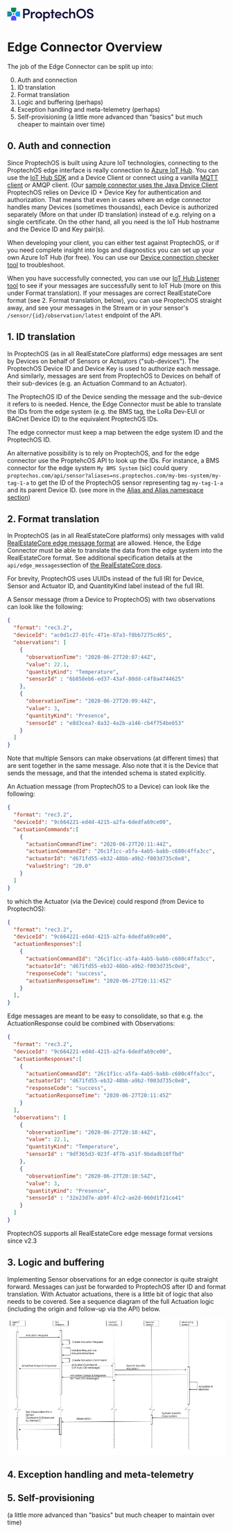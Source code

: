 ![ProptechOS logo](../../images/ProptechOS-logotype-ex.png)

# Edge Connector Overview
The job of the Edge Connector can be split up into:

0. Auth and connection
1. ID translation
2. Format translation
3. Logic and buffering (perhaps)
4. Exception handling and meta-telemetry (perhaps)
5. Self-provisioning (a little more advanced than "basics" but much cheaper to maintain over time)

## 0. Auth and connection
Since ProptechOS is built using Azure IoT technologies, connecting to the ProptechOS edge interface is really connection to [Azure IoT Hub](https://docs.microsoft.com/en-us/azure/iot-hub/). You can use the [IoT Hub SDK](https://github.com/Azure/azure-iot-sdks) and a Device Client or connect using a vanilla [MQTT client](https://mqtt.org/software/) or AMQP client. (Our [sample connector uses the Java Device Client](../examples)
ProptechOS relies on Device ID + Device Key for authentication and authorization. That means that even in cases where an edge connector handles many Devices (sometimes thousands), each Device is authorized separately (More on that under ID translation) instead of e.g. relying on a single certificate. On the other hand, all you need is the IoT Hub hostname and the Device ID and Key pair(s).

When developing your client, you can either test against ProptechOS, or if you need complete insight into logs and diagnostics you can set up your own Azure IoT Hub (for free). You can use our [Device connection checker tool](examples/ProptechOS-device-connection-checker) to troubleshoot.

When you have successfully connected, you can use our [IoT Hub Listener tool](examples/ProptechOS-iothub-listener) to see if your messages are successfully sent to IoT Hub (more on this under Format translation). If your messages are correct RealEstateCore format (see 2. Format translation, below), you can use ProptechOS straight away, and see your messages in the Stream or in your sensor's `/sensor/{id}/observation/latest` endpoint of the API.

## 1. ID translation
In ProptechOS (as in all RealEstateCore platforms) edge messages are sent by Devices on behalf of Sensors or Actuators ("sub-devices"). The ProptechOS Device ID and Device Key is used to authorize each message. And similarly, messages are sent from ProptechOS to Devices on behalf of their sub-devices (e.g. an Actuation Command to an Actuator).

The ProptechOS ID of the Device sending the message and the sub-device it refers to is needed. Hence, the Edge Connector must be able to translate the IDs from the edge system (e.g. the BMS tag, the LoRa Dev-EUI or BACnet Device ID) to the equivalent ProptechOS IDs.

The edge connector must keep a map between the edge system ID and the ProptechOS ID.

An alternative possibility is to rely on ProptechOS, and for the edge connector use the ProptehcOS API to look up the IDs. For instance, a BMS connector for the edge system `My BMS System` (sic) could query `proptechos.com/api/sensor?aliases=ns.proptechos.com/my-bms-system/my-tag-1-a` to get the ID of the ProptechOS sensor representing tag `my-tag-1-a` and its parent Device ID. (see more in the [Alias and Alias namespace section](../../ProptechOS-API/alias-alias-namespace))

## 2. Format translation
In ProptechOS (as in all RealEstateCore platforms) only messages with valid [RealEstateCore edge message format](https://github.com/RealEstateCore/rec/tree/master/api/edge_messages) are allowed. Hence, the Edge Connector must be able to translate the data from the edge system into the RealEstateCore format. See additional specification details at the `api/edge_messages`section of [the RealEstateCore docs](https://github.com/RealEstateCore/rec).

For brevity, ProptechOS uses UUIDs instead of the full IRI for Device, Sensor and Actuator ID, and QuantityKind label instead of the full IRI.

A Sensor message (from a Device to ProptechOS) with two observations can look like the following:
```json
{
  "format": "rec3.2",
  "deviceId": "ac0d1c27-01fc-471e-87a3-f8bb7275cd65",
  "observations": [
    {
      "observationTime": "2020-06-27T20:07:44Z",
      "value": 22.1,
      "quantityKind": "Temperature",
      "sensorId" : "6b858eb6-ed37-43af-80dd-c4f8a4744625"
    },
    {
      "observationTime": "2020-06-27T20:09:44Z",
      "value": 3,
      "quantityKind": "Presence",
      "sensorId" : "e8d3cea7-8a32-4a2b-a146-cb4f754be653"
    }
  ]
}
```
Note that multiple Sensors can make observations (at different times) that are sent together in the same message. Also note that it is the Device that sends the message, and that the intended schema is stated explicitly.

An Actuation message (from ProptechOS to a Device) can look like the following:
```json
{
  "format": "rec3.2",
  "deviceId": "9c664221-ed4d-4215-a2fa-6dedfa69ce00",
  "actuationCommands":[
    {
      "actuationCommandTime": "2020-06-27T20:11:44Z",
      "actuationCommandId": "26c1f1cc-a5fa-4ab5-babb-c680c4ffa3cc",
      "actuatorId": "d671fd55-eb32-48bb-a9b2-f003d735c0e8",
      "valueString": "20.0"
    }
  ]
}
```
to which the Actuator (via the Device) could respond (from Device to ProptechOS):
```json
{
  "format": "rec3.2",
  "deviceId": "9c664221-ed4d-4215-a2fa-6dedfa69ce00",
  "actuationResponses":[
    {
      "actuationCommandId": "26c1f1cc-a5fa-4ab5-babb-c680c4ffa3cc",
      "actuatorId": "d671fd55-eb32-48bb-a9b2-f003d735c0e8",
      "responseCode": "success",
      "actuationResponseTime": "2020-06-27T20:11:45Z"
    }
  ],
}
```

Edge messages are meant to be easy to consolidate, so that e.g. the ActuationResponse could be combined with Observations:
```json
{
  "format": "rec3.2",
  "deviceId": "9c664221-ed4d-4215-a2fa-6dedfa69ce00",
  "actuationResponses":[
    {
      "actuationCommandId": "26c1f1cc-a5fa-4ab5-babb-c680c4ffa3cc",
      "actuatorId": "d671fd55-eb32-48bb-a9b2-f003d735c0e8",
      "responseCode": "success",
      "actuationResponseTime": "2020-06-27T20:11:45Z"
    }
  ],
  "observations": [
    {
      "observationTime": "2020-06-27T20:10:44Z",
      "value": 22.1,
      "quantityKind": "Temperature",
      "sensorId" : "9df365d3-023f-4f7b-a51f-9bdadb18ffbd"
    },
    {
      "observationTime": "2020-06-27T20:10:54Z",
      "value": 3,
      "quantityKind": "Presence",
      "sensorId" : "32e23d7e-ab9f-47c2-ae2d-060d1f21ce41"
    }
  ]
}
```

ProptechOS supports all RealEstateCore edge message format versions since v2.3

## 3. Logic and buffering

Implementing Sensor observations for an edge connector is quite straight forward. Messages can just be forwarded to ProptechOS after ID and format translation. With Actuator actuations, there is a little bit of logic that also needs to be covered. See a sequence diagram of the full Actuation logic (including the origin and follow-up via the API) below.

![Actuation logic](../images/Actuation-Sequence-Diagram_-_RealEstateCore.png)



## 4. Exception handling and meta-telemetry

## 5. Self-provisioning
(a little more advanced than "basics" but much cheaper to maintain over time)
